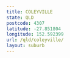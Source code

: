 ```yaml
---
title: COLEYVILLE
state: QLD
postcode: 4307
latitude: -27.851804
longitude: 152.592399
url: /qld/coleyville/
layout: suburb
---
```

